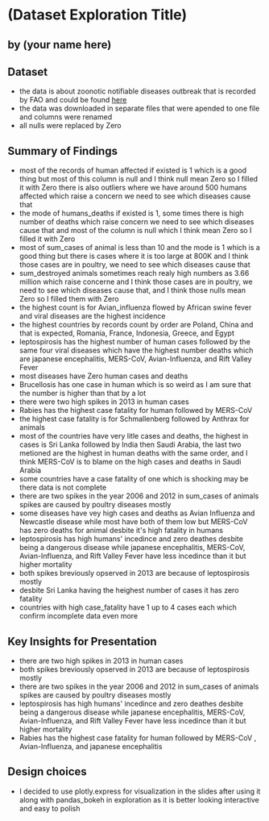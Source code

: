 # (Dataset Exploration Title)
## by (your name here)


## Dataset

- the data is about zoonotic notifiable diseases outbreak that is recorded by FAO and could be found [here](http://empres-i.fao.org/eipws3g/)
- the data was downloaded in separate files that were apended to one file and columns were renamed
- all nulls were replaced by Zero

## Summary of Findings

- most of the records of human affected if existed is 1 which is a good thing but most of this column is null and I think null     mean Zero so I filled it with Zero there is also outliers where we have around 500 humans affected which raise a concern we need to see which diseases cause that
- the mode of humans_deaths if existed is 1, some times there is high number of deaths which raise concern we need to see which diseases cause that and most of the column is null which I think mean Zero so I filled it with Zero
- most of sum_cases of animal is less than 10 and the mode is 1 which is a good thing but there is cases where it is too large at 800K and I think those cases are in poultry, we need to see which diseases cause that
- sum_destroyed animals sometimes reach realy high numbers as 3.66 million which raise concerne and I think those cases are in poultry, we need to see which diseases cause that, and I think those nulls mean Zero so I filled them with Zero
- the highest count is for Avian_influenza flowed by African swine fever and viral diseases are the highest incidence
- the highest countries by records count by order are Poland, China and that is expected, Romania, France, Indonesia, Greece, and Egypt
- leptospirosis has the highest number of human cases followed by the same four viral diseases which have the highest number deaths which are japanese encephalitis, MERS-CoV, Avian-Influenza, and Rift Valley Fever
- most diseases have Zero human cases and deaths
- Brucellosis has one case in human which is so weird as I am sure that the number is higher than that by a lot
- there were two high spikes in 2013 in human cases
- Rabies has the highest case fatality for human followed by MERS-CoV
- the highest case fatality is for Schmallenberg followed by Anthrax for animals
- most of the countries have very litle cases and deaths, the highest in cases is Sri Lanka followed by India then Saudi Arabia, the last two metioned are the highest in human deaths with the same order, and I think MERS-CoV is to blame on the high cases and deaths in Saudi Arabia
- some countries have a case fatality of one which is shocking may be there data is not complete
- there are two spikes in the year 2006 and 2012 in sum_cases of animals spikes are caused by poultry diseases mostly
- some diseases have vey high cases and deaths as Avian Influenza and Newcastle disease while most have both of them low but MERS-CoV has zero deaths for animal desbite it's high fatality in humans
- leptospirosis has high humans' incedince and zero deathes desbite being a dangerous disease while japanese encephalitis, MERS-CoV, Avian-Influenza, and Rift Valley Fever have less incedince than it but higher mortality
- both spikes breviously opserved in 2013 are because of leptospirosis mostly
- desbite Sri Lanka having the heighest number of cases it has zero fatality
- countries with high case_fatality have 1 up to 4 cases each which confirm incomplete data even more

## Key Insights for Presentation

- there are two high spikes in 2013 in human cases
- both spikes breviously opserved in 2013 are because of leptospirosis mostly
- there are two spikes in the year 2006 and 2012 in sum_cases of animals spikes are caused by poultry diseases mostly
- leptospirosis has high humans' incedince and zero deathes desbite being a dangerous disease while japanese encephalitis, MERS-CoV, Avian-Influenza, and Rift Valley Fever have less incedince than it but higher mortality
- Rabies has the highest case fatality for human followed by MERS-CoV , Avian-Influenza, and japanese encephalitis

## Design choices

- I decided to use plotly.express for visualization in the slides after using it along with pandas_bokeh in exploration as it is better looking interactive and easy to polish
